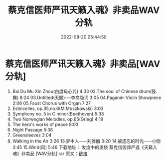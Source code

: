 ﻿---
title: 蔡克信医师严讯天籁入魂》非卖品WAV分轨
date: 2022-08-20 05:44:50
categories: 试音碟、非卖品、发烧碟
tags: 纯音雅乐
---
# 蔡克信医师严讯天籁入魂》非卖品[WAV分轨]

01. Bai Du Mu Xin Zhou(白度母心咒)
4:33
02.The soul of Chinese
drum(鼓．舞) 8:24
03.Untitled(无题)---李商隐词
3:05
04.Paganini Violin Showpiece
2:06
05.Faust Chorus with Organ
7:27
06. Estincelles,
op.35,no.6(M.Moszkowski) 3:03
07. Symphony no. 5 in C
minor(Beethoven) 5:38
08. Two Norwegian Melodies,
op.65(Grieg) 4:19
09. The hero's works of peace
8:03
10. Night Passage
5:38
11. Greensleeves
3:04
12. Walking in the Air
3:26
13.梦中人----刘雅丽
3:20
14.被遗忘的时光----小刚
3:45
15.Wind(风)
5:46
下载地址：
发烧中的发烧 蔡克信医师严选《天籁入魂》非卖品
[WAV分轨].rar
原文：[链接](https://blog.sina.com.cn/s/blog_1647c7e7601030yys.html)